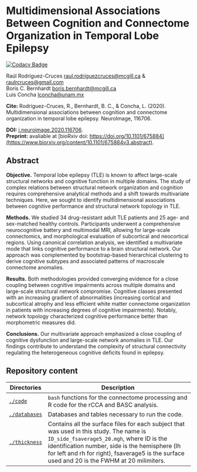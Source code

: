 # Multidimensional Associations Between Cognition and Connectome Organization in Temporal Lobe Epilepsy
[![Codacy Badge](https://app.codacy.com/project/badge/Grade/4293e4fe51114d02bb930c7d4b28f78b)](https://www.codacy.com/gh/rcruces/2020_cognition_connectomics_TLE/dashboard?utm_source=github.com&amp;utm_medium=referral&amp;utm_content=rcruces/2020_cognition_connectomics_TLE&amp;utm_campaign=Badge_Grade)  

Raúl Rodríguez-Cruces  [raul.rodriguezcruces@mcgill.ca](mailto:raul.rodriguezcruces@mcgill.ca) & [raulrcruces@gmail.com](mailto:raulrcruces@gmail.com)  
Boris C. Bernhardt  [boris.bernhardt@mcgill.ca](mailto:boris.bernhardt@mcgill.ca)  
Luis Concha [lconcha@unam.mx](mailto:lconcha@unam.mx)  

**Cite:** Rodríguez-Cruces, R., Bernhardt, B. C., & Concha, L. (2020). Multidimensional associations between cognition and connectome organization in temporal lobe epilepsy. NeuroImage, 116706.  

**DOI:** [j.neuroimage.2020.116706](https://doi.org/10.1016/j.neuroimage.2020.116706).  
**Preprint:** avaliable at [bioRxiv doi: https://doi.org/10.1101/675884](https://www.biorxiv.org/content/10.1101/675884v3.abstract).   
    
## Abstract
**Objective.** Temporal lobe epilepsy (TLE) is known to affect large-scale structural networks and cognitive function in multiple domains. The study of complex relations between structural network organization and cognition requires comprehensive analytical methods and a shift towards multivariate techniques. Here, we sought to identify multidimensional associations between cognitive performance and structural network topology in TLE.  
  
**Methods.** We studied 34 drug-resistant adult TLE patients and 25 age- and sex-matched healthy controls. Participants underwent a comprehensive neurocognitive battery and multimodal MRI, allowing for large-scale connectomics, and morphological evaluation of subcortical and neocortical regions. Using canonical correlation analysis, we identified a multivariate mode that links cognitive performance to a brain structural network. Our approach was complemented by bootstrap-based hierarchical clustering to derive cognitive subtypes and associated patterns of macroscale connectome anomalies.  
  
**Results.** Both methodologies provided converging evidence for a close coupling between cognitive impairments across multiple domains and large-scale structural network compromise. Cognitive classes presented with an increasing gradient of abnormalities (increasing cortical and subcortical atrophy and less efficient white matter connectome organization in patients with increasing degrees of cognitive impairments). Notably, network topology characterized cognitive performance better than morphometric measures did.  
  
**Conclusions.** Our multivariate approach emphasized a close coupling of cognitive dysfunction and large-scale network anomalies in TLE. Our findings contribute to understand the complexity of structural connectivity regulating the heterogeneous cognitive deficits found in epilepsy.  
  
 ## Repository content
 | Directories   | Description                                                                                                                                                                                                                                                                             |
|---------------|-----------------------------------------------------------------------------------------------------------------------------------------------------------------------------------------------------------------------------------------------------------------------------------------|
| [`./code`](https://github.com/rcruces/2020_cognition_connectomics_TLE/tree/master/code)      | `bash` functions for the connectome processing and R code for the rCCA and BASC analysis.                                                                                                                                                                                               |
| [`./databases`](https://github.com/rcruces/2020_cognition_connectomics_TLE/tree/master/databases) | Databases and tables necessary to run the code.                                                                                                                                                                                                                                         |
| [`./thickness`](https://github.com/rcruces/2020_cognition_connectomics_TLE/tree/master/thickness) | Contains all the surface files for each subject that was used in this study. The name is `ID_side_fsaverage5_20.mgh`, where ID is the identification number, side is the hemisphere (lh for left and rh for right), fsaverage5 is the surface used and 20 is the FWHM at 20 milimiters. |
